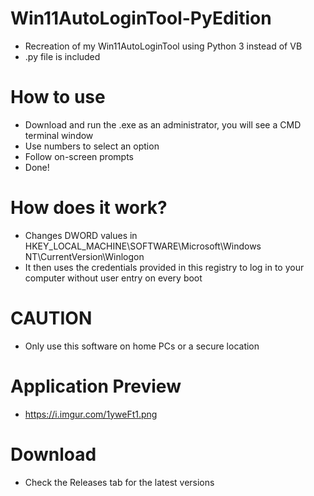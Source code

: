 # Win11AutoLoginTool-PyEdition
- Recreation of my Win11AutoLoginTool using Python 3 instead of VB
- .py file is included

# How to use
- Download and run the .exe as an administrator, you will see a CMD terminal window
- Use numbers to select an option
- Follow on-screen prompts
- Done!

# How does it work?
- Changes DWORD values in HKEY_LOCAL_MACHINE\SOFTWARE\Microsoft\Windows NT\CurrentVersion\Winlogon
- It then uses the credentials provided in this registry to log in to your computer without user entry on every boot

# CAUTION
- Only use this software on home PCs or a secure location

# Application Preview
- https://i.imgur.com/1yweFt1.png

# Download
- Check the Releases tab for the latest versions
